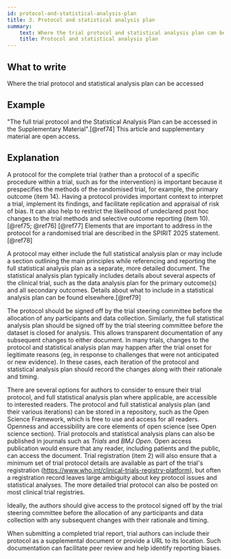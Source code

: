 ```yaml
---
id: protocol-and-statistical-analysis-plan
title: 3. Protocol and statistical analysis plan
summary:
    text: Where the trial protocol and statistical analysis plan can be accessed.
    title: Protocol and statistical analysis plan
---
```


## What to write

Where the trial protocol and statistical analysis plan can be accessed

## Example

"The full trial protocol and the Statistical Analysis Plan can be
accessed in the Supplementary Material".[@ref74] This article and
supplementary material are open access.

## Explanation

A protocol for the complete trial (rather than a protocol of a specific
procedure within a trial, such as for the intervention) is important
because it prespecifies the methods of the randomised trial, for
example, the primary outcome (item 14). Having a protocol provides
important context to interpret a trial, implement its findings, and
facilitate replication and appraisal of risk of bias. It can also help
to restrict the likelihood of undeclared post hoc changes to the trial
methods and selective outcome reporting (item 10).[@ref75; @ref76]
[@ref77] Elements that are important to address in the protocol for a
randomised trial are described in the SPIRIT 2025 statement.[@ref78]

A protocol may either include the full statistical analysis plan or may
include a section outlining the main principles while referencing and
reporting the full statistical analysis plan as a separate, more
detailed document. The statistical analysis plan typically includes
details about several aspects of the clinical trial, such as the data
analysis plan for the primary outcome(s) and all secondary outcomes.
Details about what to include in a statistical analysis plan can be
found elsewhere.[@ref79]

The protocol should be signed off by the trial steering committee before
the allocation of any participants and data collection. Similarly, the
full statistical analysis plan should be signed off by the trial
steering committee before the dataset is closed for analysis. This
allows transparent documentation of any subsequent changes to either
document. In many trials, changes to the protocol and statistical
analysis plan may happen after the trial onset for legitimate reasons
(eg, in response to challenges that were not anticipated or new
evidence). In these cases, each iteration of the protocol and
statistical analysis plan should record the changes along with their
rationale and timing.

There are several options for authors to consider to ensure their trial
protocol, and full statistical analysis plan where applicable, are
accessible to interested readers. The protocol and full statistical
analysis plan (and their various iterations) can be stored in a
repository, such as the Open Science Framework, which is free to use and
access for all readers. Openness and accessibility are core elements of
open science (see Open science section). Trial protocols and statistical
analysis plans can also be published in journals such as *Trials* and
*BMJ Open*. Open access publication would ensure that any reader,
including patients and the public, can access the document. Trial
registration (item 2) will also ensure that a minimum set of trial
protocol details are available as part of the trial's registration
(<https://www.who.int/clinical-trials-registry-platform>), but often a
registration record leaves large ambiguity about key protocol issues and
statistical analyses. The more detailed trial protocol can also be
posted on most clinical trial registries.

Ideally, the authors should give access to the protocol signed off by
the trial steering committee before the allocation of any participants
and data collection with any subsequent changes with their rationale and
timing.

When submitting a completed trial report, trial authors can include
their protocol as a supplemental document or provide a URL to its
location. Such documentation can facilitate peer review and help
identify reporting biases.
